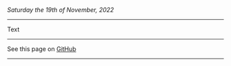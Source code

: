 *Saturday the 19th of November, 2022*
***
Text
***
See this page on [GitHub](https://github.com/markoooooooo/ooo/blob/main/Daily%20notes/2022/November/19-11-2022.md)
***